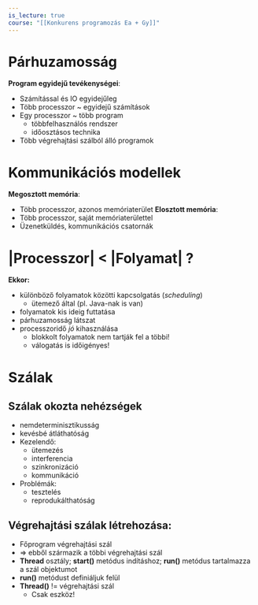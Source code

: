 ```yaml
---
is_lecture: true
course: "[[Konkurens programozás Ea + Gy]]"
---
```

# Párhuzamosság
**Program egyidejű tevékenységei**:
- Számítással és IO egyidejűleg
- Több processzor ~ egyidejű számítások
- Egy processzor ~ több program
	- többfelhasználós rendszer
	- időosztásos technika
- Több végrehajtási szálból álló programok

# Kommunikációs modellek
**Megosztott memória**:
- Több processzor, azonos memóriaterület
**Elosztott memória**:
- Több processzor, saját memóriaterülettel
- Üzenetküldés, kommunikációs csatornák

# |Processzor| < |Folyamat|  ? 
**Ekkor:**
- különböző folyamatok közötti kapcsolgatás (*scheduling*) 
	- ütemező által (pl. Java-nak is van)
- folyamatok kis ideig futtatása 
- párhuzamosság látszat
- processzoridő *jó* kihasználása
	- blokkolt folyamatok nem tartják fel a többi!
	- válogatás is időigényes!
# Szálak
## Szálak okozta nehézségek
- nemdeterminisztikusság
- kevésbé átláthatóság
- Kezelendő:
	- ütemezés
	- interferencia
	- szinkronizáció
	- kommunikáció
- Problémák:
	- tesztelés
	- reprodukálthatóság

## Végrehajtási szálak létrehozása:
- Főprogram végrehajtási szál
- => ebből származik a többi végrehajtási szál
- **Thread** osztály; **start()** metódus indításhoz; **run()** metódus tartalmazza a szál objektumot
- **run()** metódust definiáljuk felül
- **Thread()** != végrehajtási szál
	- Csak eszköz!